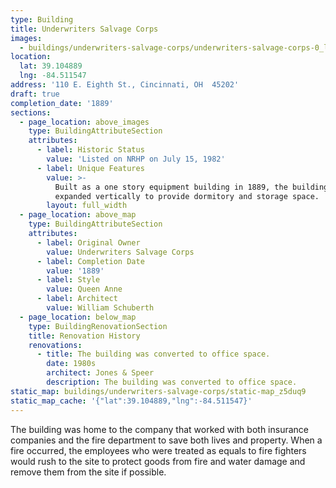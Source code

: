 ```yaml
---
type: Building
title: Underwriters Salvage Corps
images:
  - buildings/underwriters-salvage-corps/underwriters-salvage-corps-0_l6nbg2
location:
  lat: 39.104889
  lng: -84.511547
address: '110 E. Eighth St., Cincinnati, OH  45202'
draft: true
completion_date: '1889'
sections:
  - page_location: above_images
    type: BuildingAttributeSection
    attributes:
      - label: Historic Status
        value: 'Listed on NRHP on July 15, 1982'
      - label: Unique Features
        value: >-
          Built as a one story equipment building in 1889, the building was
          expanded vertically to provide dormitory and storage space.
        layout: full_width
  - page_location: above_map
    type: BuildingAttributeSection
    attributes:
      - label: Original Owner
        value: Underwriters Salvage Corps
      - label: Completion Date
        value: '1889'
      - label: Style
        value: Queen Anne
      - label: Architect
        value: William Schuberth
  - page_location: below_map
    type: BuildingRenovationSection
    title: Renovation History
    renovations:
      - title: The building was converted to office space.
        date: 1980s
        architect: Jones & Speer
        description: The building was converted to office space.
static_map: buildings/underwriters-salvage-corps/static-map_z5duq9
static_map_cache: '{"lat":39.104889,"lng":-84.511547}'
---
```


The building was home to the company that worked with both insurance companies and the fire department to save both lives and property. When a fire occurred, the employees who were treated as equals to fire fighters would rush to the site to protect goods from fire and water damage and remove them from the site if possible.
